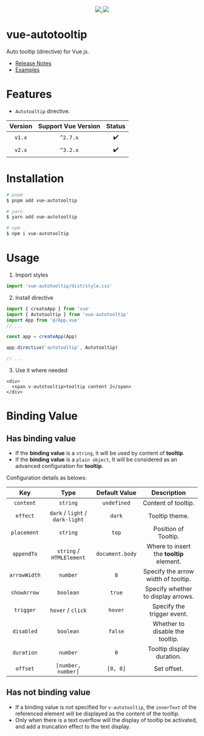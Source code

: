 <p align="center">
  <a href="https://www.npmjs.org/package/vue-autotooltip">
    <img src="https://img.shields.io/npm/v/vue-autotooltip.svg">
  </a>
  <a href="https://npmcharts.com/compare/vue-autotooltip?minimal=true">
    <img src="https://img.shields.io/npm/dm/vue-autotooltip.svg">
  </a>
  <br>
</p>

# vue-autotooltip

Auto tooltip (directive) for Vue.js.

- [Release Notes](./CHANGELOG.md)
- [Examples](http://hongwenqing.com/vue-autotooltip/)

# Features

- `Autotooltip` directive.

| Version | Support Vue Version | Status |
| :-----: | :-----------------: | :----: |
| `v1.x`  |      `^2.7.x`       |   ✔️   |
| `v2.x`  |      `^3.2.x`       |   ✔️   |

# Installation

```bash
# pnpm
$ pnpm add vue-autotooltip

# yarn
$ yarn add vue-autotooltip

# npm
$ npm i vue-autotooltip
```

# Usage

1. Import styles

```ts
import 'vue-autotooltip/dist/style.css'
```

2. Install directive

```ts
import { createApp } from 'vue'
import { Autotooltip } from 'vue-autotooltip'
import App from '@/App.vue'
// ...

const app = createApp(App)

app.directive('autotooltip', Autotooltip)

// ...
```

3. Use it where needed

```vue
<div>
  <span v-autotooltip>tooltip content 2</span>
</div>
```

# Binding Value

## Has binding value

- If the **binding value** is a `string`, it will be used by content of **tooltip**.
- If the **binding value** is a `plain object`, It will be considered as an advanced configuration for **tooltip**.

Configuration details as belows:

|     Key      |              Type               |  Default Value  |               Description                |
| :----------: | :-----------------------------: | :-------------: | :--------------------------------------: |
|  `content`   |            `string`             |   `undefined`   |           Content of tooltip.            |
|   `effect`   | `dark` / `light` / `dark-light` |     `dark`      |              Tooltip theme.              |
| `placement`  |            `string`             |      `top`      |           Position of Tooltip.           |
|  `appendTo`  |    `string` / `HTMLElement`     | `document.body` | Where to insert the **tooltip** element. |
| `arrowWidth` |            `number`             |       `8`       |   Specify the arrow width of tooltip.    |
| `showArrow`  |            `boolean`            |     `true`      |    Specify whether to display arrows.    |
|  `trigger`   |        `hover` / `click`        |     `hover`     |        Specify the trigger event.        |
|  `disabled`  |            `boolean`            |     `false`     |     Whether to disable the tooltip.      |
|  `duration`  |            `number`             |       `0`       |        Tooltip display duration.         |
|   `offset`   |       `[number, number]`        |    `[0, 0]`     |               Set offset.                |

## Has not binding value

- If a binding value is not specified for `v-autotooltip`, the `innerText` of the referenced element will be displayed as the content of the tooltip.
- Only when there is a text overflow will the display of tooltip be activated, and add a truncation effect to the text display.
